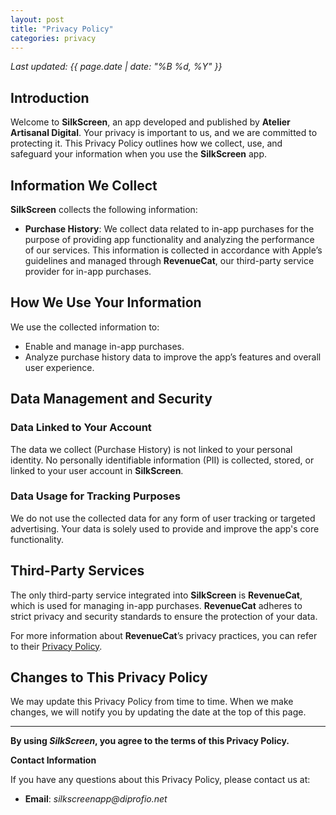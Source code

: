 ```yaml
---
layout: post
title: "Privacy Policy"
categories: privacy
---
```


_Last updated: {{ page.date | date: "%B %d, %Y" }}_

## Introduction

Welcome to **SilkScreen**, an app developed and published by **Atelier Artisanal Digital**. Your privacy is important to us, and we are committed to protecting it. This Privacy Policy outlines how we collect, use, and safeguard your information when you use the **SilkScreen** app.

## Information We Collect

**SilkScreen** collects the following information:

- **Purchase History**: We collect data related to in-app purchases for the purpose of providing app functionality and analyzing the performance of our services. This information is collected in accordance with Apple’s guidelines and managed through **RevenueCat**, our third-party service provider for in-app purchases.

## How We Use Your Information

We use the collected information to:

- Enable and manage in-app purchases.
- Analyze purchase history data to improve the app’s features and overall user experience.

## Data Management and Security

### Data Linked to Your Account

The data we collect (Purchase History) is not linked to your personal identity. No personally identifiable information (PII) is collected, stored, or linked to your user account in **SilkScreen**.

### Data Usage for Tracking Purposes

We do not use the collected data for any form of user tracking or targeted advertising. Your data is solely used to provide and improve the app's core functionality.

## Third-Party Services

The only third-party service integrated into **SilkScreen** is **RevenueCat**, which is used for managing in-app purchases. **RevenueCat** adheres to strict privacy and security standards to ensure the protection of your data.

For more information about **RevenueCat**’s privacy practices, you can refer to their [Privacy Policy](https://www.revenuecat.com/privacy).

## Changes to This Privacy Policy

We may update this Privacy Policy from time to time. When we make changes, we will notify you by updating the date at the top of this page.

---

**By using _SilkScreen_, you agree to the terms of this Privacy Policy.**

**Contact Information**

If you have any questions about this Privacy Policy, please contact us at:

- **Email**: _silkscreenapp@diprofio.net_  
